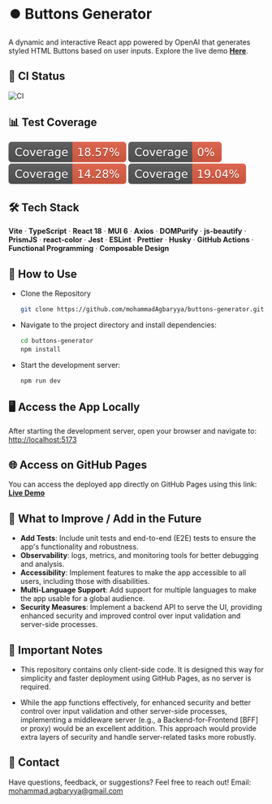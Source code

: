 # ⏺️ Buttons Generator

A dynamic and interactive React app powered by OpenAI that generates styled HTML Buttons based on user inputs. Explore the live demo
**[Here](https://mohammadagbaryya.github.io/buttons-generator)**.

## 🚦 CI Status

![CI](https://github.com/mohammadAgbaryya/buttons-generator/actions/workflows/ci.yml/badge.svg)

## 📊 Test Coverage

![Statements](./coverage-badges/badge-statements.svg)
![Branches](./coverage-badges/badge-branches.svg)
![Functions](./coverage-badges/badge-functions.svg)
![Lines](./coverage-badges/badge-lines.svg)

## 🛠️ Tech Stack

**Vite** · **TypeScript** · **React 18** · **MUI 6** · **Axios** · **DOMPurify** · **js-beautify** · **PrismJS** · **react-color** · **Jest** · **ESLint** · **Prettier** · **Husky** · **GitHub Actions** · **Functional Programming** · **Composable Design**

## 🚀 How to Use

- Clone the Repository

  ```bash
  git clone https://github.com/mohammadAgbaryya/buttons-generator.git
  ```

- Navigate to the project directory and install dependencies:

  ```bash
  cd buttons-generator
  npm install
  ```

- Start the development server:

  ```bash
  npm run dev
  ```

## 🖥️ Access the App Locally

After starting the development server, open your browser and navigate to: [http://localhost:5173](http://localhost:5173)

## 🌐 Access on GitHub Pages

You can access the deployed app directly on GitHub Pages using this link: [**Live Demo**](https://mohammadagbaryya.github.io/buttons-generator)

## 🔧 What to Improve / Add in the Future

- **Add Tests**: Include unit tests and end-to-end (E2E) tests to ensure the app's functionality and robustness.
- **Observability**: logs, metrics, and monitoring tools for better debugging and analysis.
- **Accessibility**: Implement features to make the app accessible to all users, including those with disabilities.
- **Multi-Language Support**: Add support for multiple languages to make the app usable for a global audience.
- **Security Measures**: Implement a backend API to serve the UI, providing enhanced security and improved control over input validation and server-side processes.

## 🚨 Important Notes

- This repository contains only client-side code. It is designed this way for simplicity and faster deployment using GitHub Pages, as no server is required.

- While the app functions effectively, for enhanced security and better control over input validation and other server-side processes, implementing a middleware server (e.g., a Backend-for-Frontend [BFF] or proxy) would be an excellent addition. This approach would provide extra layers of security and handle server-related tasks more robustly.

## 📧 Contact

Have questions, feedback, or suggestions? Feel free to reach out! Email: [mohammad.agbaryya@gmail.com](mailto:mohammad.agbaryya@gmail.com)
